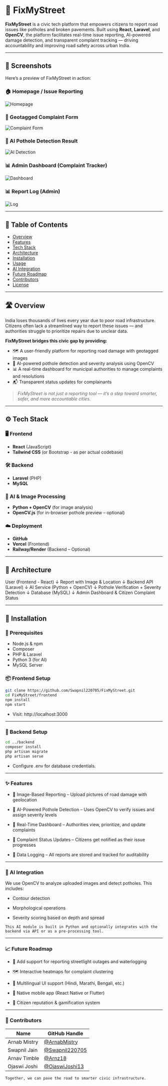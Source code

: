 # 🚧 FixMyStreet

**FixMyStreet** is a civic tech platform that empowers citizens to report road issues like potholes and broken pavements. Built using **React**, **Laravel**, and **OpenCV**, the platform facilitates real-time issue reporting, AI-powered damage detection, and transparent complaint tracking — driving accountability and improving road safety across urban India.

---

## 📸 Screenshots

Here’s a preview of FixMyStreet in action:

### 🏠 Homepage / Issue Reporting
![Homepage](screenshots/fmshs.png)

### 📍 Geotagged Complaint Form
![Complaint Form](screenshots/fmsissulight.png)

### 🧠 AI Pothole Detection Result
![AI Detection](screenshots/fmsai.jpeg)

### 📊 Admin Dashboard (Complaint Tracker)
![Dashboard](screenshots/fmsadmpanel.png)

### 📊 Report Log (Admin)
![Log](screenshots/fmsadm2.png)


---

## 📌 Table of Contents

- [Overview](#overview)
- [Features](#features)
- [Tech Stack](#tech-stack)
- [Architecture](#architecture)
- [Installation](#installation)
- [Usage](#usage)
- [AI Integration](#ai-integration)
- [Future Roadmap](#future-roadmap)
- [Contributors](#contributors)
- [License](#license)

---

## 🛣️ Overview

India loses thousands of lives every year due to poor road infrastructure. Citizens often lack a streamlined way to report these issues — and authorities struggle to prioritize repairs due to unclear data.

**FixMyStreet bridges this civic gap by providing:**

- 🗺️ A user-friendly platform for reporting road damage with geotagged images
- 🧠 AI-powered pothole detection and severity analysis using OpenCV
- 📊 A real-time dashboard for municipal authorities to manage complaints and resolutions
- 📬 Transparent status updates for complainants

> *FixMyStreet is not just a reporting tool — it’s a step toward smarter, safer, and more accountable cities.*

---

## ⚙️ Tech Stack

### 🖥️ Frontend

- **React** (JavaScript)
- **Tailwind CSS** (or Bootstrap - as per actual codebase)

### 🛠️ Backend

- **Laravel** (PHP)
- **MySQL**

### 🧠 AI & Image Processing

- **Python + OpenCV** (for image analysis)
- **OpenCV.js** (for in-browser pothole preview – optional)

### ☁️ Deployment

- **GitHub**
- **Vercel** (Frontend)
- **Railway/Render** (Backend – Optional)

---

## 🧱 Architecture
User (Frontend - React)
↓
Report with Image & Location
↓
Backend API (Laravel)
↓
AI Service (Python + OpenCV)
↓
Pothole Verification + Severity Detection
↓
Database (MySQL)
↓
Admin Dashboard & Citizen Complaint Status


---

## 🚀 Installation

### 🧩 Prerequisites

- Node.js & npm
- Composer
- PHP & Laravel
- Python 3 (for AI)
- MySQL Server

### 📦 Frontend Setup

```bash
git clone https://github.com/Swapnil220705/FixMyStreet.git
cd FixMyStreet/frontend
npm install
npm start
```
- Visit: http://localhost:3000

---

### 🔧 Backend Setup

```bash
cd ../backend
composer install
php artisan migrate
php artisan serve
```
- Configure .env for database credentials.

---
### ✨ Features
- 📸 Image-Based Reporting – Upload pictures of road damage with geolocation

- 🤖 AI-Powered Pothole Detection – Uses OpenCV to verify issues and assign severity levels

- 📡 Real-Time Dashboard – Authorities view, prioritize, and update complaints

- 📨 Complaint Status Updates – Citizens get notified as their issue progresses

- 🧾 Data Logging – All reports are stored and tracked for auditability

---
### 🧠 AI Integration

We use OpenCV to analyze uploaded images and detect potholes. This includes:

- Contour detection

- Morphological operations

- Severity scoring based on depth and spread

```This AI module is built in Python and optionally integrates with the backend via API or as a pre-processing tool.```

---
### 📈 Future Roadmap

 - 🔦 Add support for reporting streetlight outages and waterlogging

 - 🗺️ Interactive heatmaps for complaint clustering

 - 💬 Multilingual UI support (Hindi, Marathi, Bengali, etc.)

 - 📱 Native mobile app (React Native or Flutter)

 - 🏅 Citizen reputation & gamification system

---
### 🙌 Contributors

| Name         | GitHub Handle                                      |
| ------------ | -------------------------------------------------- |
| Arnab Mistry | [@ArnabMistry](https://github.com/ArnabMistry)     |
| Swapnil Jain | [@Swapnil220705](https://github.com/Swapnil220705) |
| Arnav Timble | [@Arnz18](https://github.com/Arnz18)               |
| Ojaswi Joshi | [@OjaswiJoshi13](https://github.com/OjaswiJoshi13) |

```Together, we can pave the road to smarter civic infrastructure.```





